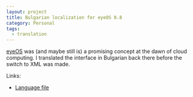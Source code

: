 ```yaml
---
layout: project
title: Bulgarian localization for eyeOS 0.8
category: Personal
tags:
  - translation
---
```


[eyeOS](http://eyeos.org/) was (and maybe still is) a promising concept at the dawn of cloud computing. I translated the interface in Bulgarian back there before the switch to XML was made.

Links:

* [Language file](http://dev.horemag.net/category/translations/eyeos-translations/)
